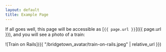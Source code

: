 ```yaml
---
layout: default
title: Example Page
---
```


If all goes well, this page will be accessible as [`{{ page.url }}`]({{ page.url }}), and you will see a photo of a train:

![Train on Rails]({{ "/bridgetown_avatar/train-on-rails.jpeg" | relative_url }})
